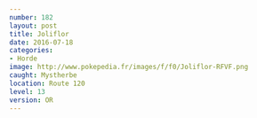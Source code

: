 ```yaml
---
number: 182
layout: post
title: Joliflor
date: 2016-07-18
categories:
- Horde
image: http://www.pokepedia.fr/images/f/f0/Joliflor-RFVF.png
caught: Mystherbe
location: Route 120
level: 13
version: OR
---
```

